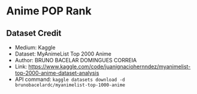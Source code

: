 # Anime POP Rank

## Dataset Credit

- Medium: Kaggle
- Dataset: MyAnimeList Top 2000 Anime
- Author: BRUNO BACELAR DOMINGUES CORREIA
- Link: <https://www.kaggle.com/code/juanignaciohernndez/myanimelist-top-2000-anime-dataset-analysis>
- API command: `kaggle datasets download -d brunobacelardc/myanimelist-top-1000-anime`
